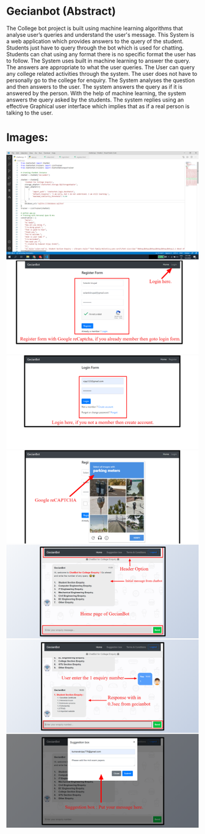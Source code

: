 # Gecianbot (Abstract)
The College bot project is built using machine learning algorithms that analyse user’s queries and understand the user's message. This System is a web application which provides answers to the query of the student. Students just have to query through the bot which is used for chatting. Students can chat using any format there is no specific format the user has to follow. The System uses built in machine learning to answer the query. The answers are appropriate to what the user queries. The User can query any college related activities through the system. The user does not have to personally go to the college for enquiry. The System analyses the question and then answers to the user. The system answers the query as if it is answered by the person. With the help of machine learning, the system answers the query asked by the students. The system replies using an effective Graphical user interface which implies that as if a real person is talking to the user.

# Images:  
![Alt Text](https://github.com/Kumavat-Vijay/Gecianbot/blob/master/Images_ss/Screenshot%20(199).png)
![Alt Text](https://github.com/Kumavat-Vijay/Gecianbot/blob/master/Images_ss/Register%20Form.png)
![Alt Text](https://github.com/Kumavat-Vijay/Gecianbot/blob/master/Images_ss/Login%20Form.png)
![Alt Text](https://github.com/Kumavat-Vijay/Gecianbot/blob/master/Images_ss/Google.reCaptcha.png)
![Alt Text](https://github.com/Kumavat-Vijay/Gecianbot/blob/master/Images_ss/Gecianbot.png)
![Alt Text](https://github.com/Kumavat-Vijay/Gecianbot/blob/master/Images_ss/Gecianbot%20(1).png)
![Alt Text](https://github.com/Kumavat-Vijay/Gecianbot/blob/master/Images_ss/Gecianbot%20(2).png)
